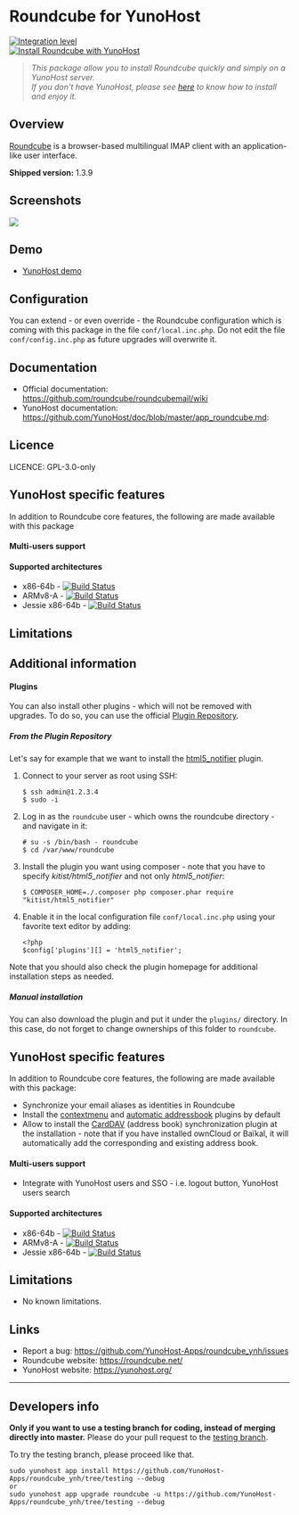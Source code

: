 # Roundcube for YunoHost

[![Integration level](https://dash.yunohost.org/integration/roundcube.svg)](https://dash.yunohost.org/appci/app/roundcube)  
[![Install Roundcube with YunoHost](https://install-app.yunohost.org/install-with-yunohost.png)](https://install-app.yunohost.org/?app=roundcube)

> *This package allow you to install Roundcube quickly and simply on a YunoHost server.  
If you don't have YunoHost, please see [here](https://yunohost.org/#/install) to know how to install and enjoy it.*

## Overview
[Roundcube](https://roundcube.net/) is a browser-based multilingual IMAP client with
an application-like user interface.

**Shipped version:** 1.3.9

## Screenshots

![](https://roundcube.net/images/screens/mailbox.png)

## Demo

* [YunoHost demo](https://demo.yunohost.org/webmail/)

## Configuration

You can extend - or even override - the Roundcube configuration which is coming with this package in the file `conf/local.inc.php`. Do not edit the file `conf/config.inc.php` as future upgrades will overwrite it.

## Documentation

 * Official documentation: https://github.com/roundcube/roundcubemail/wiki
 * YunoHost documentation: https://github.com/YunoHost/doc/blob/master/app_roundcube.md:

## Licence

LICENCE: GPL-3.0-only

## YunoHost specific features

In addition to Roundcube core features, the following are made available with
this package

#### Multi-users support

#### Supported architectures

* x86-64b - [![Build Status](https://ci-apps.yunohost.org/ci/logs/roundcube%20%28Official%29.svg)](https://ci-apps.yunohost.org/ci/apps/roundcube/)
* ARMv8-A - [![Build Status](https://ci-apps-arm.yunohost.org/ci/logs/roundcube%20%28Official%29.svg)](https://ci-apps-arm.yunohost.org/ci/apps/roundcube/)
* Jessie x86-64b - [![Build Status](https://ci-stretch.nohost.me/ci/logs/roundcube%20%28Official%29.svg)](https://ci-stretch.nohost.me/ci/apps/roundcube/)

## Limitations

## Additional information

#### Plugins

You can also install other plugins - which will not be removed with upgrades. To do so,
you can use the official [Plugin Repository](https://plugins.roundcube.net/).

##### From the Plugin Repository

Let's say for example that we want to install the
[html5_notifier](https://plugins.roundcube.net/packages/kitist/html5_notifier) plugin.

1. Connect to your server as root using SSH:
   ```
   $ ssh admin@1.2.3.4
   $ sudo -i
   ```

2. Log in as the `roundcube` user - which owns the roundcube directory - and navigate
   in it:
   ```
   # su -s /bin/bash - roundcube
   $ cd /var/www/roundcube
   ```

3. Install the plugin you want using composer - note that you have to specify
   *kitist/html5_notifier* and not only *html5_notifier*:
   ```
   $ COMPOSER_HOME=./.composer php composer.phar require "kitist/html5_notifier"
   ```

4. Enable it in the local configuration file `conf/local.inc.php` using your
   favorite text editor by adding:
   ```
   <?php
   $config['plugins'][] = 'html5_notifier';
   ```

Note that you should also check the plugin homepage for additional installation
steps as needed.

##### Manual installation

You can also download the plugin and put it under the `plugins/` directory. In this
case, do not forget to change ownerships of this folder to `roundcube`.

## YunoHost specific features

In addition to Roundcube core features, the following are made available with
this package:

 * Synchronize your email aliases as identities in Roundcube
 * Install the [contextmenu](https://plugins.roundcube.net/packages/johndoh/contextmenu)
   and [automatic addressbook](https://plugins.roundcube.net/packages/sblaisot/automatic_addressbook)
   plugins by default
 * Allow to install the [CardDAV](https://plugins.roundcube.net/packages/roundcube/carddav)
   (address book) synchronization plugin at the installation - note that if
   you have installed ownCloud or Baïkal, it will automatically add the
   corresponding and existing address book.

#### Multi-users support
* Integrate with YunoHost users and SSO - i.e. logout button, YunoHost users
  search
#### Supported architectures

* x86-64b - [![Build Status](https://ci-apps.yunohost.org/ci/logs/roundcube%20%28Official%29.svg)](https://ci-apps.yunohost.org/ci/apps/roundcube/)
* ARMv8-A - [![Build Status](https://ci-apps-arm.yunohost.org/ci/logs/roundcube%20%28Official%29.svg)](https://ci-apps-arm.yunohost.org/ci/apps/roundcube/)
* Jessie x86-64b - [![Build Status](https://ci-stretch.nohost.me/ci/logs/roundcube%20%28Official%29.svg)](https://ci-stretch.nohost.me/ci/apps/roundcube/)

## Limitations

* No known limitations.


## Links

 * Report a bug: https://github.com/YunoHost-Apps/roundcube_ynh/issues
 * Roundcube website: https://roundcube.net/
 * YunoHost website: https://yunohost.org/

---

Developers info
----------------

**Only if you want to use a testing branch for coding, instead of merging directly into master.**
Please do your pull request to the [testing branch](https://github.com/YunoHost-Apps/roundcube_ynh/tree/testing).

To try the testing branch, please proceed like that.
```
sudo yunohost app install https://github.com/YunoHost-Apps/roundcube_ynh/tree/testing --debug
or
sudo yunohost app upgrade roundcube -u https://github.com/YunoHost-Apps/roundcube_ynh/tree/testing --debug
```

